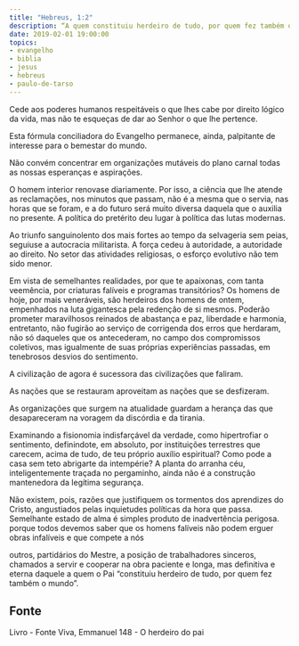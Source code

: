 ```yaml
---
title: "Hebreus, 1:2"
description: “A quem constituiu herdeiro de tudo, por quem fez também o mundo.” Paulo
date: 2019-02-01 19:00:00
topics: 
- evangelho
- biblia
- jesus
- hebreus
- paulo-de-tarso
---
```


Cede aos poderes humanos respeitáveis o que lhes cabe por direito lógico
da vida, mas não te esqueças de dar ao Senhor o que lhe pertence.

Esta fórmula conciliadora do Evangelho permanece, ainda, palpitante de
interesse para o bem­estar do mundo.

Não convém concentrar em organizações mutáveis do plano carnal todas as
nossas esperanças e aspirações.

O homem interior renova­se diariamente. Por isso, a ciência que lhe atende
as reclamações, nos minutos que passam, não é a mesma que o servia, nas horas que
se foram, e a do futuro será muito diversa daquela que o auxilia no presente. A
política do pretérito deu lugar à política das lutas modernas.

Ao triunfo sanguinolento dos mais fortes ao tempo da selvageria sem peias,
seguiu­se a autocracia militarista. A força cedeu à autoridade, a autoridade ao
direito. No setor das atividades religiosas, o esforço evolutivo não tem sido menor.

Em vista de semelhantes realidades, por que te apaixonas, com tanta
veemência, por criaturas falíveis e programas transitórios?
Os homens de hoje, por mais veneráveis, são herdeiros dos homens de
ontem, empenhados na luta gigantesca pela redenção de si mesmos. Poderão
prometer maravilhosos reinados de abastança e paz, liberdade e harmonia,
entretanto, não fugirão ao serviço de corrigenda dos erros que herdaram, não só
daqueles que os antecederam, no campo dos compromissos coletivos, mas
igualmente de suas próprias experiências passadas, em tenebrosos desvios do
sentimento.

A civilização de agora é sucessora das civilizações que faliram.

As nações que se restauram aproveitam as nações que se desfizeram.

As organizações que surgem na atualidade guardam a herança das que
desapareceram na voragem da discórdia e da tirania.

Examinando a fisionomia indisfarçável da verdade, como hipertrofiar o
sentimento, definindo­te, em absoluto, por instituições terrestres que carecem, acima
de tudo, de teu próprio auxílio espiritual?
Como pode a casa sem teto abrigar­te da intempérie? A planta do arranha­
céu, inteligentemente traçada no pergaminho, ainda não é a construção mantenedora
da legítima segurança.

Não existem, pois, razões que justifiquem os tormentos dos aprendizes do
Cristo, angustiados pelas inquietudes políticas da hora que passa. Semelhante estado
de alma é simples produto de inadvertência perigosa. porque todos devemos saber
que os homens falíveis não podem erguer obras infalíveis e que compete a nós

outros, partidários do Mestre, a posição de trabalhadores sinceros, chamados a servir
e cooperar na obra paciente e longa, mas definitiva e eterna daquele a quem o Pai
“constituiu herdeiro de tudo, por quem fez também o mundo”.


## Fonte
Livro - Fonte Viva, Emmanuel
148 - O herdeiro do pai
